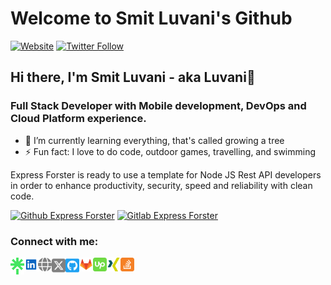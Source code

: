 # Welcome to Smit Luvani's Github

[![Website](https://img.shields.io/website?label=Smit%20Luvani&style=for-the-badge&logo=githubpages&url=https://smit-luvani.github.io/profile)][website]
[![Twitter Follow](https://img.shields.io/twitter/follow/luvani31?color=1DA1F2&logo=x&style=for-the-badge&url=https://twitter.com/luvani31)][twitter]

## Hi there, I'm Smit Luvani - aka Luvani👋 
### Full Stack Developer with Mobile development, DevOps and Cloud Platform experience.

- 🌱 I’m currently learning everything, that's called growing a tree
- ⚡ Fun fact: I love to do code, outdoor games, travelling, and swimming

Express Forster is ready to use a template for Node JS Rest API developers in order to enhance productivity, security, speed and reliability with clean code.

[![Github Express Forster](https://img.shields.io/badge/Github-Express%20Forster-blueviolet)][github-express-forster]
[![Gitlab Express Forster](https://img.shields.io/badge/Gitlab-Express%20Forster-blueviolet)][gitlab-express-forster]

### Connect with me:

[<img align="left" alt="Smit Luvani | FlowCV" width="22px" src="https://raw.githubusercontent.com/smit-luvani/smit-luvani/master/assets/svg/linktree.svg" />][flowCV]
[<img align="left" alt="Smit Luvani | LinkedIn" width="22px" src="https://raw.githubusercontent.com/smit-luvani/smit-luvani/master/assets/svg/linkedin.svg" />][linkedin]
[<img align="left" alt="Smit Luvani | Portfolio" width="22px" src="https://raw.githubusercontent.com/smit-luvani/smit-luvani/master/assets/svg/world.svg" />][website]
[<img align="left" alt="Smit Luvani | Twitter" width="22px" src="https://raw.githubusercontent.com/smit-luvani/smit-luvani/master/assets/svg/x-twitter.svg" />][twitter]
[<img align="left" alt="Smit Luvani | GitHub" width="22px" src="https://raw.githubusercontent.com/smit-luvani/smit-luvani/master/assets/svg/github.svg" />][GitHub]
[<img align="left" alt="Smit Luvani | Gitlab" width="22px" src="https://raw.githubusercontent.com/smit-luvani/smit-luvani/master/assets/svg/gitlab.svg" />][Gitlab]
[<img align="left" alt="Smit Luvani | UpWork" width="22px" src="https://raw.githubusercontent.com/smit-luvani/smit-luvani/master/assets/svg/upwork.svg" />][upwork]
[<img align="left" alt="Smit Luvani | Xing" width="22px" src="https://raw.githubusercontent.com/smit-luvani/smit-luvani/master/assets/svg/xing.svg" />][xing]
[<img align="left" alt="Smit Luvani | StackOverflow" width="22px" src="https://raw.githubusercontent.com/smit-luvani/smit-luvani/master/assets/svg/stackoverflow.svg" />][stackoverflow]


[website]: https://smit-luvani.github.io/profile
[twitter]: https://twitter.com/luvani31
[youtube]: https://www.youtube.com/c/smitluvani
[instagram]: https://instagram.com/luvani_31
[linkedin]: https://linkedin.com/in/smit-luvani
[flowCV]: https://flowcv.me/smit-luvani
[upwork]: https://www.upwork.com/o/profiles/users/~0181bcf5d5c69f77c4/?s=1110580755107926016
[stackoverflow]: https://stackoverflow.com/users/10753768/smit-luvani
[xing]: https://www.xing.com/profile/Smit_Luvani
[Gitlab]: https://gitlab.com/smit-luvani
[GitHub]: https://github.com/smit-luvani
[github-express-forster]: https://github.com/smit-luvani/express-forster
[gitlab-express-forster]: https://gitlab.com/smit-luvani/express-forster
